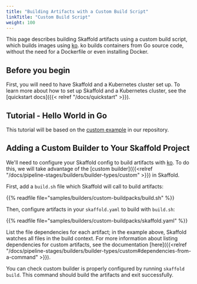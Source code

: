 ```yaml
---
title: "Building Artifacts with a Custom Build Script"
linkTitle: "Custom Build Script"
weight: 100
---
```


This page describes building Skaffold artifacts using a custom build script, which builds images using [ko](https://github.com/google/ko).
ko builds containers from Go source code, without the need for a Dockerfile or
even installing Docker.

## Before you begin

First, you will need to have Skaffold and a Kubernetes cluster set up.
To learn more about how to set up Skaffold and a Kubernetes cluster, see the [quickstart docs]({{< relref "/docs/quickstart" >}}).

## Tutorial - Hello World in Go

This tutorial will be based on the [custom example](https://github.com/GoogleContainerTools/skaffold/tree/main/examples/custom) in our repository.


## Adding a Custom Builder to Your Skaffold Project

We'll need to configure your Skaffold config to build artifacts with [ko](https://github.com/google/ko).
To do this, we will take advantage of the [custom builder]({{<relref "/docs/pipeline-stages/builders/builder-types/custom" >}}) in Skaffold.

First, add a `build.sh` file which Skaffold will call to build artifacts:

{{% readfile file="samples/builders/custom-buildpacks/build.sh" %}}

Then, configure artifacts in your `skaffold.yaml` to build with `build.sh`: 

{{% readfile file="samples/builders/custom-buildpacks/skaffold.yaml" %}}

List the file dependencies for each artifact; in the example above, Skaffold watches all files in the build context.
For more information about listing dependencies for custom artifacts, see the documentation [here]({{<relref "/docs/pipeline-stages/builders/builder-types/custom#dependencies-from-a-command" >}}).

You can check custom builder is properly configured by running `skaffold build`.
This command should build the artifacts and exit successfully.
